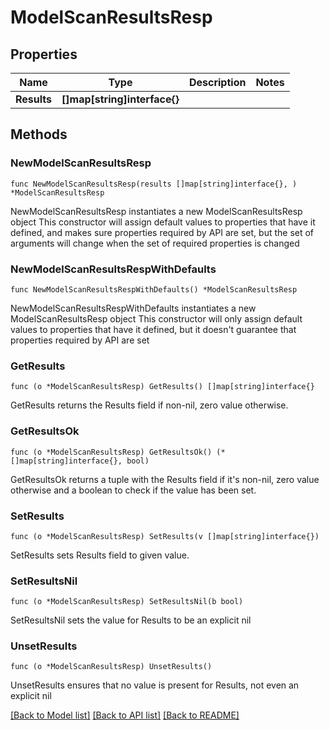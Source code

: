 # ModelScanResultsResp

## Properties

Name | Type | Description | Notes
------------ | ------------- | ------------- | -------------
**Results** | **[]map[string]interface{}** |  | 

## Methods

### NewModelScanResultsResp

`func NewModelScanResultsResp(results []map[string]interface{}, ) *ModelScanResultsResp`

NewModelScanResultsResp instantiates a new ModelScanResultsResp object
This constructor will assign default values to properties that have it defined,
and makes sure properties required by API are set, but the set of arguments
will change when the set of required properties is changed

### NewModelScanResultsRespWithDefaults

`func NewModelScanResultsRespWithDefaults() *ModelScanResultsResp`

NewModelScanResultsRespWithDefaults instantiates a new ModelScanResultsResp object
This constructor will only assign default values to properties that have it defined,
but it doesn't guarantee that properties required by API are set

### GetResults

`func (o *ModelScanResultsResp) GetResults() []map[string]interface{}`

GetResults returns the Results field if non-nil, zero value otherwise.

### GetResultsOk

`func (o *ModelScanResultsResp) GetResultsOk() (*[]map[string]interface{}, bool)`

GetResultsOk returns a tuple with the Results field if it's non-nil, zero value otherwise
and a boolean to check if the value has been set.

### SetResults

`func (o *ModelScanResultsResp) SetResults(v []map[string]interface{})`

SetResults sets Results field to given value.


### SetResultsNil

`func (o *ModelScanResultsResp) SetResultsNil(b bool)`

 SetResultsNil sets the value for Results to be an explicit nil

### UnsetResults
`func (o *ModelScanResultsResp) UnsetResults()`

UnsetResults ensures that no value is present for Results, not even an explicit nil

[[Back to Model list]](../README.md#documentation-for-models) [[Back to API list]](../README.md#documentation-for-api-endpoints) [[Back to README]](../README.md)


